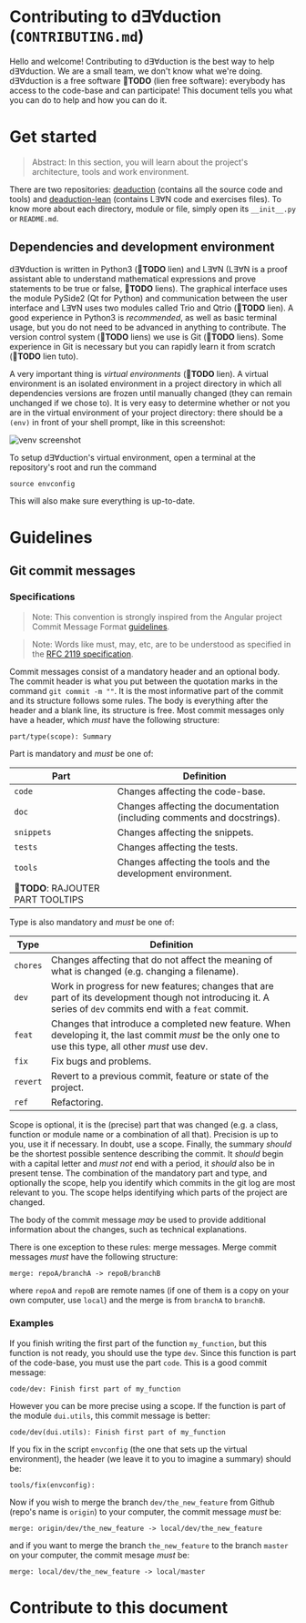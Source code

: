 # Contributing to d∃∀duction (`CONTRIBUTING.md`)

Hello and welcome! Contributing to d∃∀duction is the best way to help
d∃∀duction. We are a small team, we don't know what we're doing. d∃∀duction is
a free software  &#x1F534;**TODO** (lien free software): everybody has access
to the code-base and can participate! This document tells you what you can do
to help and how you can do it.

# Get started

> Abstract: In this section, you will learn about the project's architecture, tools
and work environment.

There are two repositories:
[deaduction](https://github.com/dEAduction/dEAduction) (contains all the source
code and tools) and
[deaduction-lean](https://github.com/dEAduction/dEAduction-lean) (contains
L∃∀N code and exercises files). To know more about each directory, module or
file, simply open its `__init__.py` or `README.md`.

## Dependencies and development environment

d∃∀duction is written in Python3 (&#x1F534;**TODO** lien) and L∃∀N (L∃∀N is a
proof assistant able to understand mathematical expressions and prove
statements to be true or false, &#x1F534;**TODO** liens). The graphical
interface uses the module PySide2 (Qt for Python) and communication between the
user interface and L∃∀N uses two modules called Trio and Qtrio
(&#x1F534;**TODO** lien). A good experience in Python3 is *recommended*, as
well as basic terminal usage, but you do not need to be advanced in anything to
contribute. The version control system (&#x1F534;**TODO** liens) we use is Git
(&#x1F534;**TODO** liens). Some experience in Git is necessary but you can
rapidly learn it from scratch (&#x1F534;**TODO** lien tuto).

A very important thing is *virtual environments* (&#x1F534;**TODO** lien). A
virtual environment is an isolated environment in a project directory in which
all dependencies versions are frozen until manually changed (they can remain
unchanged if we chose to). It is very easy to determine whether or not you are
in the virtual environment of your project directory: there should be a `(env)`
in front of your shell prompt, like in this screenshot:

![venv screenshot](docs/CONTRIBUTING-images/veng.png)

To setup d∃∀duction's virtual environment, open a terminal at the repository's
root and run the command

```
source envconfig
```

This will also make sure everything is up-to-date.

# Guidelines

## Git commit messages

### Specifications

> Note: This convention is strongly inspired from the Angular project Commit
Message Format
[guidelines](https://github.com/angular/angular/blob/master/CONTRIBUTING.md#commit).

> Note: Words like must, may, etc, are to be understood as specified in the
[RFC 2119 specification](https://tools.ietf.org/html/rfc2119).

Commit messages consist of a mandatory header and an optional body. The
commit header is what you put between the quotation marks in the command `git
commit -m ""`. It is the most informative part of the commit and its structure
follows some rules. The body is everything after the header and a blank line,
its structure is free.  Most commit messages only have a header, which *must*
have the following structure:

```
part/type(scope): Summary
```
Part is mandatory and *must* be one of:

Part       | Definition
-----------|-------------------------------------------------------------------
`code`     | Changes affecting the code-base.
`doc`      | Changes affecting the documentation (including comments and docstrings).
`snippets` | Changes affecting the snippets.
`tests`    | Changes affecting the tests.
`tools`    | Changes affecting the tools and the development environment.
| &#x1F534;**TODO**: RAJOUTER PART TOOLTIPS

Type is also mandatory and *must* be one of:

Type     | Definition
---------|---------------------------------------------------------------------
`chores` | Changes affecting that do not affect the meaning of what is changed (e.g. changing a filename).
`dev`    | Work in progress for new features; changes that are part of its development though not introducing it. A series of `dev` commits end with a `feat` commit.
`feat`   | Changes that introduce a completed new feature. When developing it, the last commit *must* be the only one to use this type, all other *must* use dev.
`fix`    | Fix bugs and problems.
`revert` | Revert to a previous commit, feature or state of the project.
`ref`    | Refactoring.

Scope is optional, it is the (precise) part that was changed (e.g. a class,
function or module name or a combination of all that). Precision is up to you,
use it if necessary. In doubt, use a scope. Finally, the summary *should* be
the shortest possible sentence describing the commit. It *should* begin with a
capital letter and *must not* end with a period, it *should* also be in present
tense. The combination of the mandatory part and type, and optionally the
scope, help you identify which commits in the git log are most relevant to you.
The scope helps identifying which parts of the project are changed.

The body of the commit message *may* be used to provide additional information
about the changes, such as technical explanations.

There is one exception to these rules: merge messages. Merge commit messages
*must* have the following structure:

```
merge: repoA/branchA -> repoB/branchB
```

where `repoA` and `repoB` are remote names (if one of them is a copy on your
own computer, use `local`) and the merge is from `branchA` to `branchB`.

### Examples

If you finish writing the first part of the function `my_function`, but this
function is not ready, you should use the type `dev`. Since this function is
part of the code-base, you must use the part `code`. This is a good commit
message:

```
code/dev: Finish first part of my_function
```

However you can be more precise using a scope. If the function is part of the
module `dui.utils`, this commit message is better:

```
code/dev(dui.utils): Finish first part of my_function
```

If you fix in the script `envconfig` (the one that sets up the virtual
environment), the header (we leave it to you to imagine a summary) should be:

```
tools/fix(envconfig):
```

Now if you wish to merge the branch `dev/the_new_feature` from Github (repo's
name is `origin`) to your computer, the commit message *must* be:

```
merge: origin/dev/the_new_feature -> local/dev/the_new_feature
```

and if you want to merge the branch `the_new_feature` to the branch `master` on
your computer, the commit mesage *must* be:

```
merge: local/dev/the_new_feature -> local/master
```

# Contribute to this document
